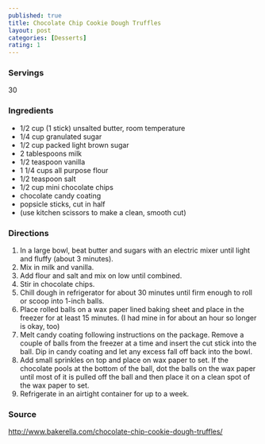 ```yaml
---
published: true
title: Chocolate Chip Cookie Dough Truffles
layout: post
categories: [Desserts]
rating: 1
---
```

### Servings
30

### Ingredients
- 1/2 cup (1 stick) unsalted butter, room temperature
- 1/4 cup granulated sugar
- 1/2 cup packed light brown sugar
- 2 tablespoons milk
- 1/2 teaspoon vanilla
- 1 1/4 cups all purpose flour
- 1/2 teaspoon salt
- 1/2 cup mini chocolate chips
- chocolate candy coating
- popsicle sticks, cut in half 
- (use kitchen scissors to make a clean, smooth cut)

### Directions
1. In a large bowl, beat butter and sugars with an electric mixer until light and fluffy (about 3 minutes).
2. Mix in milk and vanilla.
3. Add flour and salt and mix on low until combined.
4. Stir in chocolate chips.
5. Chill dough in refrigerator for about 30 minutes until firm enough to roll or scoop into 1-inch balls.
6. Place rolled balls on a wax paper lined baking sheet and place in the freezer for at least 15 minutes. (I had mine in for about an hour so longer is okay, too)
7. Melt candy coating following instructions on the package. Remove a couple of balls from the freezer at a time and insert the cut stick into the ball. Dip in candy coating and let any excess fall off back into the bowl.
8. Add small sprinkles on top and place on wax paper to set. If the chocolate pools at the bottom of the ball, dot the balls on the wax paper until most of it is pulled off the ball and then place it on a clean spot of the wax paper to set.
9. Refrigerate in an airtight container for up to a week.

### Source
<a href="http://www.bakerella.com/chocolate-chip-cookie-dough-truffles/" target="new">http://www.bakerella.com/chocolate-chip-cookie-dough-truffles/</a>
